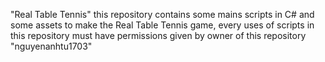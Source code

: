 "Real Table Tennis"
this repository contains some mains scripts in C# and some assets to make the Real Table Tennis game, every uses of scripts in this repository must have permissions given by owner of this repository "nguyenanhtu1703"
